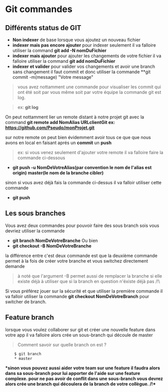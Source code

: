 # Git commandes

## Différents status de GIT

- **Non indexer** de base lorsque vous ajoutez un nouveau fichier
- **indexer mais pas encore ajouter** pour indexer seulement il va falloire utiliser la command **git add -N nomDuFichier**
- **indexer mais ajouter** pour ajouter les changements de votre fichier il va falloire utiliser la command **git add nomDuFichier**
- **indexer et valider** pour valider vos changements et avoir une branch sans changement il faut commit et donc utiliser la commande \*\*git commit -m(message) "Votre message"

> vous avez nottamment une commande pour visualiser les commit qui ont été soit par vous même soit par votre équipe la commande git est log.

> ex: **git log**

On peut nottamment lier un remote distant à notre projet git avec la command **git remote add NomAlias URLclientGit ex: https://github.com/Pseudo/monProjet.git**

sur notre remote on peut bien évidemment avoir tous ce que que nous avons en local en faisant aprés un **commit** un **push**

> ex: si vous venez seulement d'ajouter votre remote il va falloire faire la commande ci-dessous

- **git push -u NomDeVotreAlias(par convention le nom de l'alias est origin) master(le nom de la branche cibler)**

sinon si vous avez déjà fais la commande ci-dessus il va falloir utiliser cette commande

- **git push**

## Les sous branches

Vous avez deux commandes pour pouvoir faire des sous branch sois vous devriez utiliser la commande

- **git branch NomDeVotreBranche**
  Ou bien
- **git checkout -B NomDeVotreBranche**

la différence entre c'est deux commande est que la deuxième commande permet à la fois de créer votre branche et vous switchez directement demande

> à noté que l'argument -B permet aussi de remplacer la branche si elle existe déjà à utiliser que si la branch en question n'éxiste déjà pas /!\

Si vous préférez jouer sur la sécurité et que utiliser la première commande il va falloir utiliser la commande **git checkout NomDeVotreBranch** pour switcher de branch.

## Feature branch

lorsque vous voulez collaborer sur git et créer une nouvelle feature dans votre app il va falloire alors crée un sous-branch qui découle de master

> Comment savoir sur quelle branch on est ?

```bash
    $ git branch
    * master
```

**\*sinon vous pouvez aussi aider votre team sur une feature il faudra alors dans sa sous-branch pour lui apporter de l'aide sur une feature complexe.
pour ne pas avoir de conflit dans une sous-branch vous devrez alors crée une branch qui découlera de la branch de votre collègue. /!\***
